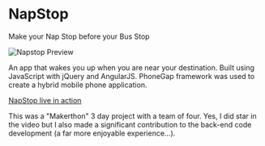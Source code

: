 # NapStop
Make your Nap Stop before your Bus Stop



![Napstop Preview](http://s17.postimg.org/sq5203g4v/Screen_Shot_2015_04_20_at_21_44_58.png)

An app that wakes you up when you are near your destination.
Built using JavaScript with jQuery and AngularJS. PhoneGap framework was used to create a hybrid mobile phone application.

[NapStop live in action](https://www.youtube.com/watch?v=rC8bOD7lQbo)



This was a "Makerthon" 3 day project with a team of four. Yes, I did star in the video but I also made a significant contribution to the back-end code development (a far more enjoyable experience...).
